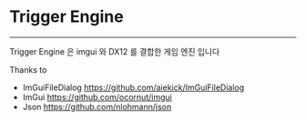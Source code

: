 # Trigger Engine
-----
Trigger Engine 은 imgui 와 DX12 를 결합한 게임 엔진 입니다

Thanks to
- ImGuiFileDialog  https://github.com/aiekick/ImGuiFileDialog
- ImGui https://github.com/ocornut/imgui
- Json https://github.com/nlohmann/json

